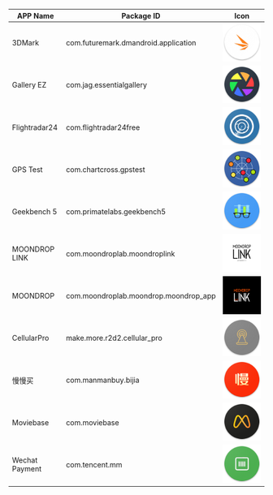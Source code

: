 | APP Name        | Package ID                             | Icon                              |
| --------------- | -------------------------------------- | --------------------------------- |
| 3DMark          | com.futuremark.dmandroid.application   | ![](./PNGs/3dmark.png)            |
| Gallery EZ      | com.jag.essentialgallery               | ![](./PNGs/essentialgallery.png)  |
| Flightradar24   | com.flightradar24free                  | ![](./PNGs/flightradar24.png)     |
| GPS Test        | com.chartcross.gpstest                 | ![](./PNGs/gpstest.png)           |
| Geekbench 5     | com.primatelabs.geekbench5             | ![](./PNGs/geekbench5.png)        |
| MOONDROP LINK   | com.moondroplab.moondroplink           | ![](./PNGs/moondroplink.png)      |
| MOONDROP        | com.moondroplab.moondrop.moondrop_app  | ![](./PNGs/moondroplink_2.png)    |
| CellularPro     | make.more.r2d2.cellular_pro            | ![](./PNGs/cellular_z_pro.png)    |
| 慢慢买           | com.manmanbuy.bijia                    | ![](./PNGs/manmanbuy.png)         |
| Moviebase       | com.moviebase                          | ![](./PNGs/moviebase.png)         |
| Wechat Payment  | com.tencent.mm                         | ![](./PNGs/wechat_pay.png)        |
